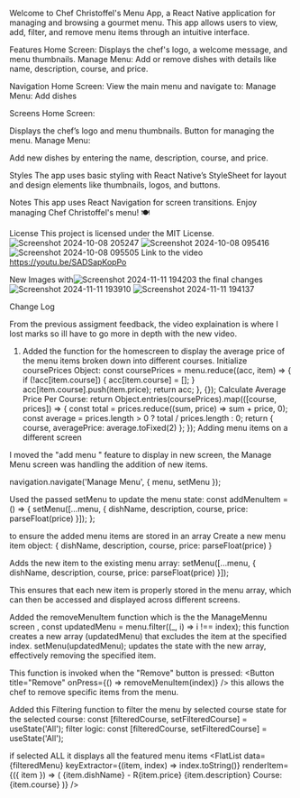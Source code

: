 Welcome to Chef Christoffel's Menu App, a React Native application for managing and browsing a gourmet menu. This app allows users to view, add, filter, and remove menu items through an intuitive interface.

Features
Home Screen: Displays the chef's logo, a welcome message, and menu thumbnails.
Manage Menu: Add or remove dishes with details like name, description, course, and price.

Navigation
Home Screen: View the main menu and navigate to:
Manage Menu: Add dishes

Screens
Home Screen:

Displays the chef’s logo and menu thumbnails.
Button for managing the menu.
Manage Menu:

Add new dishes by entering the name, description, course, and price.

Styles
The app uses basic styling with React Native’s StyleSheet for layout and design elements like thumbnails, logos, and buttons.

Notes
This app uses React Navigation for screen transitions.
Enjoy managing Chef Christoffel's menu! 🍽️

License
This project is licensed under the MIT License.
![Screenshot 2024-10-08 205247](https://github.com/user-attachments/assets/d3a79891-2565-4d77-83c7-f7cf0a29699e)
![Screenshot 2024-10-08 095416](https://github.com/user-attachments/assets/bf98a756-626d-44bb-8725-6d52965b3762)
![Screenshot 2024-10-08 095505](https://github.com/user-attachments/assets/a931c5b8-23b3-4715-b34e-c112a56015c5)
 Link to the video
https://youtu.be/SADSapKopPo

New Images with![Screenshot 2024-11-11 194203](https://github.com/user-attachments/assets/05bd5204-534c-4325-a2f8-1c538e9d123b)
 the final changes
![Screenshot 2024-11-11 193910](https://github.com/user-attachments/assets/2ee7e690-37a1-4295-9b7d-adf62aa1677a)
![Screenshot 2024-11-11 194137](https://github.com/user-attachments/assets/1280c51c-5fd0-400b-8914-3809b5c096cc)


Change Log


From the previous assigment feedback, the video explaination is where 
 I lost marks so iIl have to go more in depth with the new video.                                                                                                                                                                                                                          

1. Added the function for the homescreen to display the average price of the menu items broken down into different courses.
Initialize coursePrices Object:
const coursePrices = menu.reduce((acc, item) => {
  if (!acc[item.course]) {
    acc[item.course] = [];
  }
  acc[item.course].push(item.price);
  return acc;
}, {});
Calculate Average Price Per Course:
return Object.entries(coursePrices).map(([course, prices]) => {
  const total = prices.reduce((sum, price) => sum + price, 0);
  const average = prices.length > 0 ? total / prices.length : 0;
  return { course, averagePrice: average.toFixed(2) };
});
Adding menu items on a different screen

I moved the "add menu " feature to display in new screen, the Manage Menu screen was handling the addition of new items.

navigation.navigate('Manage Menu', { menu, setMenu });

Used the passed setMenu to update the menu state:
const addMenuItem = () => {
  setMenu([...menu, { dishName, description, course, price: parseFloat(price) }]);
};

to ensure the added menu items are stored in an array 
Create a new menu item object:
{ dishName, description, course, price: parseFloat(price) }

Adds the new item to the existing menu array:
setMenu([...menu, { dishName, description, course, price: parseFloat(price) }]);

This ensures that each new item is properly stored in the menu array, which can then be accessed and displayed across different screens.

Added the removeMenuItem function which is the the ManageMennu screen , 
const updatedMenu = menu.filter((_, i) => i !== index);
this function creates a new array (updatedMenu) that excludes the item at the specified index.
setMenu(updatedMenu); 
updates the state with the new array, effectively removing the specified item.

This function is invoked when the "Remove" button is pressed:
<Button title="Remove" onPress={() => removeMenuItem(index)} />
this allows the chef to remove specific items from the menu.

Added this Filtering function to filter the menu  by selected course
state for the selected course:
const [filteredCourse, setFilteredCourse] = useState('All');
filter logic:
const [filteredCourse, setFilteredCourse] = useState('All');

if selected ALL it displays all the featured menu items
<FlatList
  data={filteredMenu}
  keyExtractor={(item, index) => index.toString()}
  renderItem={({ item }) => (
    <View style={styles.menuItem}>
      <Text style={styles.menuItemText}>{item.dishName} - R{item.price}</Text>
      <Text>{item.description}</Text>
      <Text>Course: {item.course}</Text>
    </View>
  )}
/>
